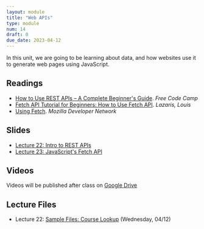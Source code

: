 ```yaml
---
layout: module
title: "Web APIs"
type: module
num: 14
draft: 0
due_date: 2023-04-12
---
```


In this unit, we are going to be learning about data, and how websites use it to generate web pages using JavaScript.


## Readings
* <a href="https://www.freecodecamp.org/news/how-to-use-rest-api/" target="_blank">How to Use REST APIs – A Complete Beginner's Guide</a>. <em>Free Code Camp</em>  
* <a href="https://www.codeinwp.com/blog/fetch-api-tutorial-for-beginners/" target="_blank">Fetch API Tutorial for Beginners: How to Use Fetch API</a>. <em>Lazaris, Louis</em>  
* <a href="https://developer.mozilla.org/en-US/docs/Web/API/Fetch_API/Using_Fetch" target="_blank">Using Fetch</a>. <em>Mozilla Developer Network</em>  


## Slides
* <a href="https://docs.google.com/presentation/d/10Y0Gl8-NfqNm_vS7nW6VmC8AdBRQSHaorxFGzYC1S58/edit?usp=sharing" target="_blank">Lecture 22: Intro to REST APIs</a>
* <a href="https://docs.google.com/presentation/d/1X9Z2SpIxojmm9Cj1jzUlEix-xRMDaACWmf7_HOo9QLs/edit?usp=sharing" target="_blank">Lecture 23: JavaScript's Fetch API</a>

## Videos
Videos will be published after class on <a href="https://drive.google.com/drive/folders/1O7exzeo0Wg-RmAN7W20R10SSHdEt75Mx" target="_blank">Google Drive</a>

## Lecture Files
* Lecture 22: <a href="/spring2023/course-files/lectures/lecture22.zip">Sample Files: Course Lookup</a> (Wednesday, 04/12)